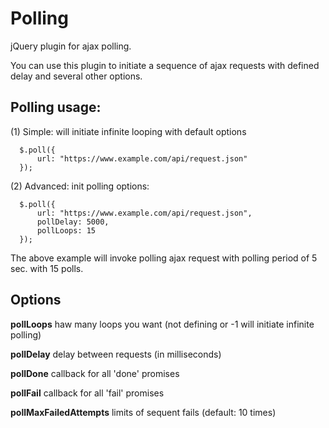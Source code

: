 Polling
=======

jQuery plugin for ajax polling.

You can use this plugin to initiate a sequence of ajax requests with defined delay and several other options.

Polling usage:
--------------

(1) Simple: will initiate infinite looping with default options

      $.poll({
          url: "https://www.example.com/api/request.json"
      });
 
(2) Advanced: init polling options:

      $.poll({
          url: "https://www.example.com/api/request.json",
          pollDelay: 5000,
          pollLoops: 15
      });

The above example will invoke polling ajax request with polling period of 5 sec.
with 15 polls.

Options
-------

**pollLoops**
haw many loops you want (not defining or -1 will initiate infinite polling)


**pollDelay**
delay between requests (in milliseconds)


**pollDone**
callback for all 'done' promises


**pollFail**
callback for all 'fail' promises


**pollMaxFailedAttempts**
limits of sequent fails (default: 10 times)
